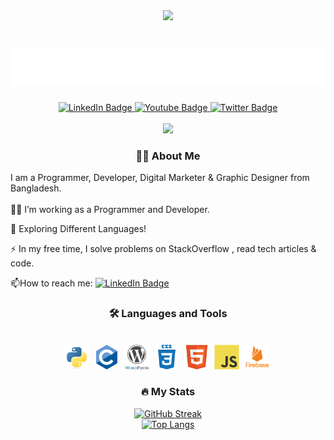 <div id="header" align="center">
  <img src="https://media.giphy.com/media/M9gbBd9nbDrOTu1Mqx/giphy.gif" width="100"/>
</div>

<h1 align="center">
  <img src="./name.svg" alt="Shejan Mahamud" />
</h1>

<div id="badges" align="center">
  <a href="https://www.linkedin.com/in/shejan-mahamud">
    <img src="https://img.shields.io/badge/LinkedIn-blue?style=for-the-badge&logo=linkedin&logoColor=white" alt="LinkedIn Badge"/>
  </a>
  <a href="https://replit.com/@ShejanMahamud1">
    <img src="https://img.shields.io/badge/Replit-orange?style=for-the-badge&logo=replit&logoColor=white" alt="Youtube Badge"/>
  </a>
  <a href="https://twitter.com/_ShejanMahamud_">
    <img src="https://img.shields.io/badge/Twitter-blue?style=for-the-badge&logo=twitter&logoColor=white" alt="Twitter Badge"/>
  </a><br>
  <img src="https://komarev.com/ghpvc/?username=ShejanMahamud&style=flat-square&color=blue" alt=""/><br>
  <img src="https://media.giphy.com/media/Qo2dupDib32rkTY4hX/giphy.gif" width="250px"/><br>

### :man_technologist: About Me
</div>

I am a Programmer, Developer, Digital Marketer & Graphic Designer from Bangladesh.<br>
 <br>👨‍💻 I’m working as a Programmer and Developer.

 :seedling: Exploring Different Languages!

 :zap: In my free time, I solve problems on StackOverflow , read tech articles & code.

 :mailbox:How to reach me:  <a href="https://www.linkedin.com/in/shejan-mahamud">
    <img src="https://img.shields.io/badge/LinkedIn-blue?style=for-the-badge&logo=linkedin&logoColor=white" alt="LinkedIn Badge"/>
  </a>
<br>
<div align="center">

### :hammer_and_wrench: Languages and Tools
<br>
  <img src="https://github.com/devicons/devicon/blob/master/icons/python/python-original.svg" title="Python" alt="Python" width="40" height="40"/>&nbsp;
  <img src="https://github.com/devicons/devicon/blob/master/icons/c/c-original.svg" title="C" alt="C" width="40" height="40"/>&nbsp;
  <img src="https://github.com/devicons/devicon/blob/master/icons/wordpress/wordpress-original.svg" title="Wordpress" alt="Wordpress" width="40" height="40"/>&nbsp;
  <img src="https://github.com/devicons/devicon/blob/master/icons/css3/css3-plain-wordmark.svg"  title="CSS3" alt="CSS" width="40" height="40"/>&nbsp;
  <img src="https://github.com/devicons/devicon/blob/master/icons/html5/html5-original.svg" title="HTML5" alt="HTML" width="40" height="40"/>&nbsp;
  <img src="https://github.com/devicons/devicon/blob/master/icons/javascript/javascript-original.svg" title="JavaScript" alt="JavaScript" width="40" height="40"/>&nbsp;
  <img src="https://github.com/devicons/devicon/blob/master/icons/firebase/firebase-plain-wordmark.svg" title="Firebase" alt="Firebase" width="40" height="40"/>&nbsp;
</div>
<div align="center">

### :fire: My Stats
  [![GitHub Streak](https://github-readme-streak-stats.herokuapp.com?user=ShejanMahamud&theme=dark&date_format=M%20j%5B%2C%20Y%5D)](https://git.io/streak-stats)<br>
  [![Top Langs](https://github-readme-stats.vercel.app/api/top-langs/?username=ShejanMahamud&layout=compact&theme=vision-friendly-dark)](https://github.com/anuraghazra/github-readme-stats)
  </div>
<br>
